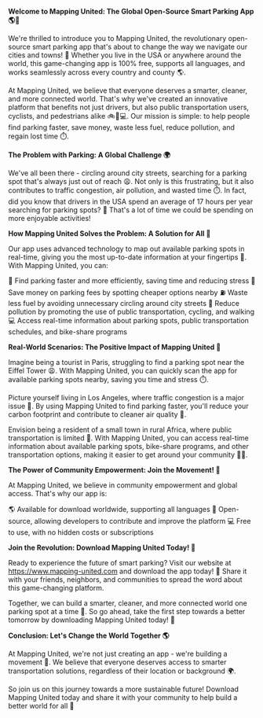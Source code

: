 **Welcome to Mapping United: The Global Open-Source Smart Parking App 🌎🚗**

We're thrilled to introduce you to Mapping United, the revolutionary open-source smart parking app that's about to change the way we navigate our cities and towns! 🌟 Whether you live in the USA or anywhere around the world, this game-changing app is 100% free, supports all languages, and works seamlessly across every country and county 🌎.

At Mapping United, we believe that everyone deserves a smarter, cleaner, and more connected world. That's why we've created an innovative platform that benefits not just drivers, but also public transportation users, cyclists, and pedestrians alike 🚲🚌💻. Our mission is simple: to help people find parking faster, save money, waste less fuel, reduce pollution, and regain lost time ⏱️.

**The Problem with Parking: A Global Challenge 🌍**

We've all been there - circling around city streets, searching for a parking spot that's always just out of reach 😩. Not only is this frustrating, but it also contributes to traffic congestion, air pollution, and wasted time ⏱️. In fact, did you know that drivers in the USA spend an average of 17 hours per year searching for parking spots? 🤯 That's a lot of time we could be spending on more enjoyable activities!

**How Mapping United Solves the Problem: A Solution for All 🌈**

Our app uses advanced technology to map out available parking spots in real-time, giving you the most up-to-date information at your fingertips 📱. With Mapping United, you can:

🚗 Find parking faster and more efficiently, saving time and reducing stress
💸 Save money on parking fees by spotting cheaper options nearby
⛽️ Waste less fuel by avoiding unnecessary circling around city streets
🌿 Reduce pollution by promoting the use of public transportation, cycling, and walking
💻 Access real-time information about parking spots, public transportation schedules, and bike-share programs

**Real-World Scenarios: The Positive Impact of Mapping United 🌟**

Imagine being a tourist in Paris, struggling to find a parking spot near the Eiffel Tower 😩. With Mapping United, you can quickly scan the app for available parking spots nearby, saving you time and stress ⏱️.

Picture yourself living in Los Angeles, where traffic congestion is a major issue 🚗. By using Mapping United to find parking faster, you'll reduce your carbon footprint and contribute to cleaner air quality 🌿.

Envision being a resident of a small town in rural Africa, where public transportation is limited 🚌. With Mapping United, you can access real-time information about available parking spots, bike-share programs, and other transportation options, making it easier to get around your community 🚴‍♀️.

**The Power of Community Empowerment: Join the Movement! 💪**

At Mapping United, we believe in community empowerment and global access. That's why our app is:

🌎 Available for download worldwide, supporting all languages
👥 Open-source, allowing developers to contribute and improve the platform
💻 Free to use, with no hidden costs or subscriptions

**Join the Revolution: Download Mapping United Today! 📱**

Ready to experience the future of smart parking? Visit our website at https://www.mapping-united.com and download the app today! 🌟 Share it with your friends, neighbors, and communities to spread the word about this game-changing platform.

Together, we can build a smarter, cleaner, and more connected world one parking spot at a time 🌈. So go ahead, take the first step towards a better tomorrow by downloading Mapping United today! 💪

**Conclusion: Let's Change the World Together 🌎**

At Mapping United, we're not just creating an app - we're building a movement 🚀. We believe that everyone deserves access to smarter transportation solutions, regardless of their location or background 🌍.

So join us on this journey towards a more sustainable future! Download Mapping United today and share it with your community to help build a better world for all 🌟